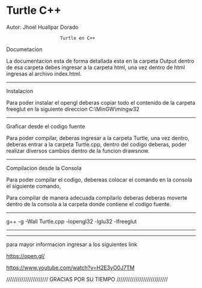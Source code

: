 # Turtle C++

Autor: Jhoel Huallpar Dorado


						Turtle en C++

Documetacion

La documentacion esta de forma detallada esta en la carpeta Output 
dentro de esa carpeta debes ingresar a la carpeta html, 
una vez dentro de html ingresas al archivo index.html.

***********************************************************************
Instalacion

Para poder instalar el opengl deberas copiar todo el contenido de la carpeta 
freeglut en la siguiente direccion C:\MinGW\mingw32
 
 ****************************************************************************
Graficar desde el codigo fuente
 
 Para poder compilar, deberas ingresar a la carpeta Turtle, 
 una vez dentro, deberas entrar a la carpeta Turtle.cpp,
 dentro del codigo deberas, poder realizar diversos cambios dentro de  la funcion
 drawsnow.
 
 **************************************************************************************
 Compilacion desde la Consola
 
 Para poder compilar el codigo, debereas colocar el comando en la consola el siguiente comando,
 
 Para compilar de manera adecuada compilarlo deberas deberas moverte dentro de la consola a la carpeta 
 donde contiene el codigo fuente.
 
 *****************************************************
 
 g++ -g -Wall Turtle.cpp -lopengl32 -lglu32 -lfreeglut

******************************************************

********************************************************

para mayor informacion ingresar a los siguientes link


https://open.gl/

https://www.youtube.com/watch?v=H2E3yO0J7TM

////////////////////// GRACIAS POR SU TIEMPO ///////////////////////////

